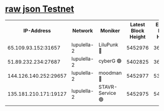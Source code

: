 [raw json Testnet](https://rpc-check.jaclalt.stavr.tech/jaclalt/rpc-jaclalt-result.json)
=

<table><tr><th>IP-Address</th><th>Network</th><th>Moniker</th><th>Latest Block Height</th><th>Earliest Block Height</th><th>Catching Up</th><th>Voting Power</th><th>Scan Time</th></tr><tr><td>65.109.93.152:31657</td><td>lupulella-2</td><td>LiluPunk 🔴</td><td>5452976</td><td>3688866</td><td>False</td><td>685033</td><td>2023-11-27T07:39:58.162689890UTC</td></tr><tr><td>51.89.232.234:27687</td><td>lupulella-2</td><td>cyberG 🟢</td><td>5402825</td><td>3693701</td><td>False</td><td>0</td><td>2023-11-27T07:40:04.616691528UTC</td></tr><tr><td>144.126.140.252:29657</td><td>lupulella-2</td><td>moodman 🔴</td><td>5452977</td><td>5352977</td><td>False</td><td>769094</td><td>2023-11-27T07:40:05.380908846UTC</td></tr><tr><td>135.181.210.171:19127</td><td>lupulella-2</td><td>STAVR-Service 🟢</td><td>5452975</td><td>5449901</td><td>False</td><td>0</td><td>2023-11-27T07:39:57.841771263UTC</td></tr></table>
